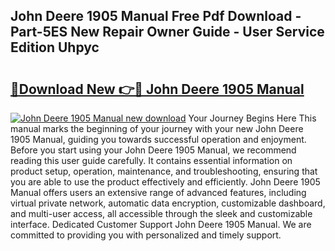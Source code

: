 ## John Deere 1905 Manual Free Pdf Download - Part-5ES New Repair Owner Guide - User Service Edition Uhpyc

# <h2><a href="http://bc91229.oget.top/?id=John+Deere+1905+Manual">🔗Download New 👉🔴 John Deere 1905 Manual</a></h2>

[![John Deere 1905 Manual new download](https://i.imgur.com/5g1atiW.png)](http://bc91229.oget.top/?id=John+Deere+1905+Manual)
Your Journey Begins Here This manual marks the beginning of your journey with your new John Deere 1905 Manual, guiding you towards successful operation and enjoyment. Before you start using your John Deere 1905 Manual, we recommend reading this user guide carefully. It contains essential information on product setup, operation, maintenance, and troubleshooting, ensuring that you are able to use the product effectively and efficiently. John Deere 1905 Manual offers users an extensive range of advanced features, including virtual private network, automatic data encryption, customizable dashboard, and multi-user access, all accessible through the sleek and customizable interface. Dedicated Customer Support John Deere 1905 Manual. We are committed to providing you with personalized and timely support.
